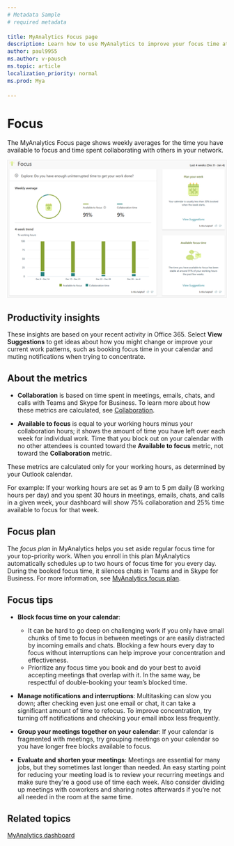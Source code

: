 ```yaml
---
# Metadata Sample
# required metadata

title: MyAnalytics Focus page
description: Learn how to use MyAnalytics to improve your focus time at work
author: paul9955
ms.author: v-pausch
ms.topic: article
localization_priority: normal 
ms.prod: Mya

---
```


# Focus

The MyAnalytics Focus page shows weekly averages for the time you have available to focus and time spent collaborating with others in your network. 

![Focus](../../Images/mya/use/focus.png)

## Productivity insights

These insights are based on your recent activity in Office 365. Select **View Suggestions** to get ideas about how you might change or improve your current work patterns, such as booking focus time in your calendar and muting notifications when trying to concentrate.

## About the metrics

* **Collaboration** is based on time spent in meetings, emails, chats, and calls with Teams and Skype for Business. To learn more about how these metrics are calculated, see [Collaboration](collaboration.md).

* **Available to focus** is equal to your working hours minus your collaboration hours; it shows the amount of time you have left over each week for individual work. Time that you block out on your calendar with no other attendees is counted toward the **Available to focus** metric, not toward the **Collaboration** metric. 

These metrics are calculated only for your working hours, as determined by your Outlook calendar. 

For example: If your working hours are set as 9 am to 5 pm daily (8 working hours per day) and you spent 30 hours in meetings, emails, chats, and calls in a given week, your dashboard will show 75% collaboration and 25% time available to focus for that week.

## Focus plan

The _focus plan_ in MyAnalytics helps you set aside regular focus time for your top-priority work. When you enroll in this plan MyAnalytics automatically schedules up to two hours of focus time for you every day. During the booked focus time, it silences chats in Teams and in Skype for Business. For more information, see [MyAnalytics focus plan](focus-plan.md).

## Focus tips

* **Block focus time on your calendar**:

  * It can be hard to go deep on challenging work if you only have small chunks of time to focus in between meetings or are easily distracted by incoming emails and chats. Blocking a few hours every day to focus without interruptions can help improve your concentration and effectiveness.
  * Prioritize any focus time you book and do your best to avoid accepting meetings that overlap with it. In the same way, be respectful of double-booking your team’s blocked time.

* **Manage notifications and interruptions**: Multitasking can slow you down; after checking even just one email or chat, it can take a significant amount of time to refocus. To improve concentration, try turning off notifications and checking your email inbox less frequently.

* **Group your meetings together on your calendar**: If your calendar is fragmented with meetings, try grouping meetings on your calendar so you have longer free blocks available to focus.

* **Evaluate and shorten your meetings**: Meetings are essential for many jobs, but they sometimes last longer than needed. An easy starting point for reducing your meeting load is to review your recurring meetings and make sure they're a good use of time each week. Also consider dividing up meetings with coworkers and sharing notes afterwards if you’re not all needed in the room at the same time.

## Related topics

[MyAnalytics dashboard](../use/dashboard-2.md)